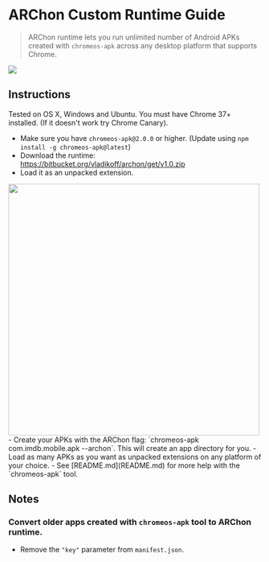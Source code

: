 # ARChon Custom Runtime Guide

> ARChon runtime lets you run unlimited number of Android APKs created with `chromeos-apk` across any desktop platform that supports Chrome.

![](http://v14d.com/g/WinApk.jpg)

## Instructions

Tested on OS X, Windows and Ubuntu. You must have Chrome 37+ installed. (If it doesn't work try Chrome Canary).

- Make sure you have `chromeos-apk@2.0.0` or higher. (Update using `npm install -g chromeos-apk@latest`)
- Download the runtime: https://bitbucket.org/vladikoff/archon/get/v1.0.zip
- Load it as an unpacked extension.

<img src="http://v14d.com/g/chromeapks/howto.png" width="500px" />
- Create your APKs with the ARChon flag: `chromeos-apk com.imdb.mobile.apk --archon`.
This will create an app directory for you.
- Load as many APKs as you want as unpacked extensions on any platform of your choice.
- See [README.md](README.md) for more help with the `chromeos-apk` tool.

## Notes

### Convert older apps created with `chromeos-apk` tool to ARChon runtime.

- Remove the `"key"` parameter from `manifest.json`.
